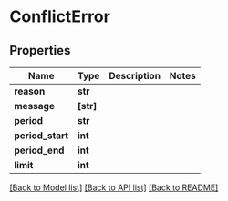 # ConflictError


## Properties
Name | Type | Description | Notes
------------ | ------------- | ------------- | -------------
**reason** | **str** |  | 
**message** | **[str]** |  | 
**period** | **str** |  | 
**period_start** | **int** |  | 
**period_end** | **int** |  | 
**limit** | **int** |  | 

[[Back to Model list]](../README.md#documentation-for-models) [[Back to API list]](../README.md#documentation-for-api-endpoints) [[Back to README]](../README.md)


